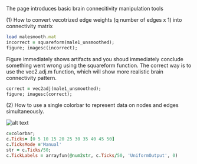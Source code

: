 The page introduces basic brain connecitivity manipulation tools

(1) How to convert vecotrized edge weights (q number of edges x 1) into connectivity matrix

```ruby 
load malesmooth.mat
incorrect = squareform(male1_unsmoothed);
figure; imagesc(incorrect); 
```
Figure immediately shows artifacts and you shoud immediately conclude something went wrong using the squareform function. The correct way is to use the vec2.adj.m function, which will show more realistic brain connectivity pattern.

```ruby
correct = vec2adj(male1_unsmoothed); 
figure; imagesc(correct);
```



(2) How to use a single colorbar to represent data on nodes and edges simultaneously.

![alt text](https://github.com/laplacebeltrami/networktools/image.jpg?raw=true)

```ruby
c=colorbar;
c.Ticks= [0 5 10 15 20 25 30 35 40 45 50]
c.TicksMode ='Manual'
str = c.Ticks/50;
c.TickLabels = arrayfun(@num2str, c.Ticks/50, 'UniformOutput', 0) 
```
